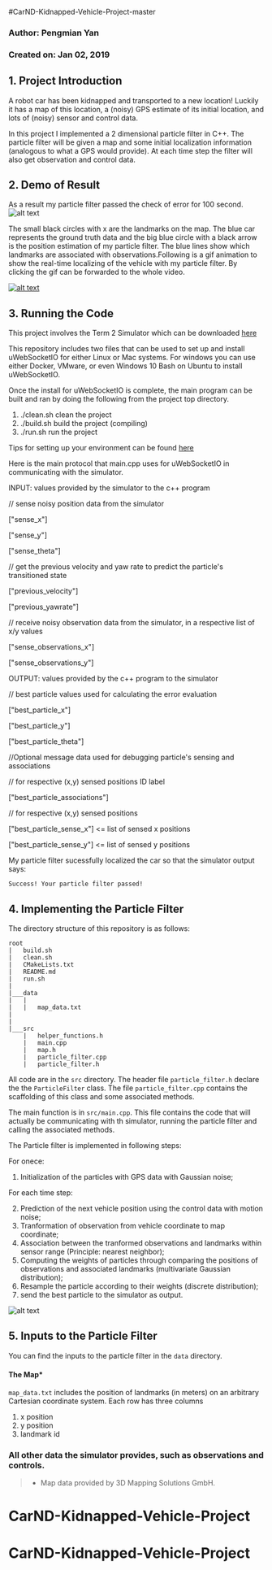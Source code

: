 #CarND-Kidnapped-Vehicle-Project-master
###     Author: Pengmian Yan
### Created on: Jan 02, 2019

[//]: # (Image References)
[image1]: ./data/result.png  "Result passed."
[image2]: ./data/system_overview.png  "system_overview"
[result_gif]: ./data/result.gif



## 1. Project Introduction
A robot car has been kidnapped and transported to a new location! Luckily it has a map of this location, a (noisy) GPS estimate of its initial location, and lots of (noisy) sensor and control data.

In this project I implemented a 2 dimensional particle filter in C++. The particle filter will be given a map and some initial localization information (analogous to what a GPS would provide). At each time step the filter will also get observation and control data.


## 2. Demo of Result
As a result my particle filter passed the check of error for 100 second.
![alt text][image1]


The small black circles with x are the landmarks on the map. The blue car represents the ground truth data and the big blue circle with a black arrow is the position estimation of my particle filter. The blue lines show which landmarks are associated with observations.Following is a gif animation to show the real-time localizing of the vehicle with my particle filter. By clicking the gif can be forwarded to the whole video.

[![alt text][result_gif]](https://www.youtube.com/watch?v=xOJTDmhvf9I)



## 3. Running the Code
This project involves the Term 2 Simulator which can be downloaded [here](https://github.com/udacity/self-driving-car-sim/releases)

This repository includes two files that can be used to set up and install uWebSocketIO for either Linux or Mac systems. For windows you can use either Docker, VMware, or even Windows 10 Bash on Ubuntu to install uWebSocketIO.

Once the install for uWebSocketIO is complete, the main program can be built and ran by doing the following from the project top directory.

1. ./clean.sh   clean the project
2. ./build.sh   build the project (compiling)
3. ./run.sh     run the project

Tips for setting up your environment can be found [here](https://classroom.udacity.com/nanodegrees/nd013/parts/40f38239-66b6-46ec-ae68-03afd8a601c8/modules/0949fca6-b379-42af-a919-ee50aa304e6a/lessons/f758c44c-5e40-4e01-93b5-1a82aa4e044f/concepts/23d376c7-0195-4276-bdf0-e02f1f3c665d)


Here is the main protocol that main.cpp uses for uWebSocketIO in communicating with the simulator.

INPUT: values provided by the simulator to the c++ program

// sense noisy position data from the simulator

["sense_x"]

["sense_y"]

["sense_theta"]

// get the previous velocity and yaw rate to predict the particle's transitioned state

["previous_velocity"]

["previous_yawrate"]

// receive noisy observation data from the simulator, in a respective list of x/y values

["sense_observations_x"]

["sense_observations_y"]


OUTPUT: values provided by the c++ program to the simulator

// best particle values used for calculating the error evaluation

["best_particle_x"]

["best_particle_y"]

["best_particle_theta"]

//Optional message data used for debugging particle's sensing and associations

// for respective (x,y) sensed positions ID label

["best_particle_associations"]

// for respective (x,y) sensed positions

["best_particle_sense_x"] <= list of sensed x positions

["best_particle_sense_y"] <= list of sensed y positions


My particle filter sucessfully localized the car so that the simulator output says:

```
Success! Your particle filter passed!
```

## 4. Implementing the Particle Filter
The directory structure of this repository is as follows:

```
root
|   build.sh
|   clean.sh
|   CMakeLists.txt
|   README.md
|   run.sh
|
|___data
|   |   
|   |   map_data.txt
|   
|   
|___src
    |   helper_functions.h
    |   main.cpp
    |   map.h
    |   particle_filter.cpp
    |   particle_filter.h
```

All code are in the `src` directory. The header file `particle_filter.h` declare the the `ParticleFilter` class. The file `particle_filter.cpp` contains the scaffolding of this class and some associated methods. 

The main function is in `src/main.cpp`. This file contains the code that will actually be communicating with th simulator, running the particle filter and calling the associated methods. 

The Particle filter is implemented in following steps:

For onece:

1. Initialization of the particles with GPS data with Gaussian noise;
 
For each time step:

2. Prediction of the next vehicle position using the control data with motion noise;
3. Tranformation of observation from vehicle coordinate to map coordinate;
3. Association between the tranformed observations and landmarks within sensor range (Principle: nearest neighbor);
4. Computing the weights of particles through comparing the positions of observations and associated landmarks (multivariate Gaussian distribution);
5. Resample the particle according to their weights (discrete distribution);
6. send the best particle to the simulator as output.

![alt text][image2]

## 5. Inputs to the Particle Filter
You can find the inputs to the particle filter in the `data` directory.

#### The Map*
`map_data.txt` includes the position of landmarks (in meters) on an arbitrary Cartesian coordinate system. Each row has three columns
1. x position
2. y position
3. landmark id

### All other data the simulator provides, such as observations and controls.

> * Map data provided by 3D Mapping Solutions GmbH.



# CarND-Kidnapped-Vehicle-Project
# CarND-Kidnapped-Vehicle-Project
